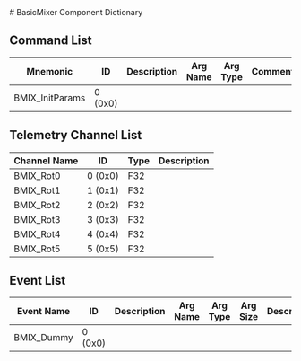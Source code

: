 <title>BasicMixer Component Dictionary</title>
# BasicMixer Component Dictionary


## Command List

|Mnemonic|ID|Description|Arg Name|Arg Type|Comment
|---|---|---|---|---|---|
|BMIX_InitParams|0 (0x0)|| | |   

## Telemetry Channel List

|Channel Name|ID|Type|Description|
|---|---|---|---|
|BMIX_Rot0|0 (0x0)|F32||
|BMIX_Rot1|1 (0x1)|F32||
|BMIX_Rot2|2 (0x2)|F32||
|BMIX_Rot3|3 (0x3)|F32||
|BMIX_Rot4|4 (0x4)|F32||
|BMIX_Rot5|5 (0x5)|F32||

## Event List

|Event Name|ID|Description|Arg Name|Arg Type|Arg Size|Description
|---|---|---|---|---|---|---|
|BMIX_Dummy|0 (0x0)|| | | | |
